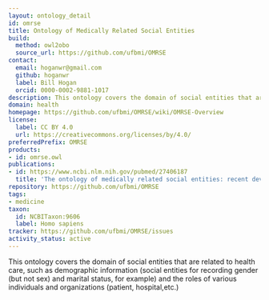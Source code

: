 ```yaml
---
layout: ontology_detail
id: omrse
title: Ontology of Medically Related Social Entities
build:
  method: owl2obo
  source_url: https://github.com/ufbmi/OMRSE
contact:
  email: hoganwr@gmail.com
  github: hoganwr
  label: Bill Hogan
  orcid: 0000-0002-9881-1017
description: This ontology covers the domain of social entities that are related to health care, such as demographic information and the roles of various individuals and organizations.
domain: health
homepage: https://github.com/ufbmi/OMRSE/wiki/OMRSE-Overview
license:
  label: CC BY 4.0
  url: https://creativecommons.org/licenses/by/4.0/
preferredPrefix: OMRSE
products:
- id: omrse.owl
publications:
- id: https://www.ncbi.nlm.nih.gov/pubmed/27406187
  title: 'The ontology of medically related social entities: recent developments'
repository: https://github.com/ufbmi/OMRSE
tags:
- medicine
taxon:
  id: NCBITaxon:9606
  label: Homo sapiens
tracker: https://github.com/ufbmi/OMRSE/issues
activity_status: active
---
```


This ontology covers the domain of social entities that are related to health care, such as demographic information (social entities for recording gender (but not sex) and marital status, for example) and the roles of various individuals and organizations (patient, hospital,etc.)
